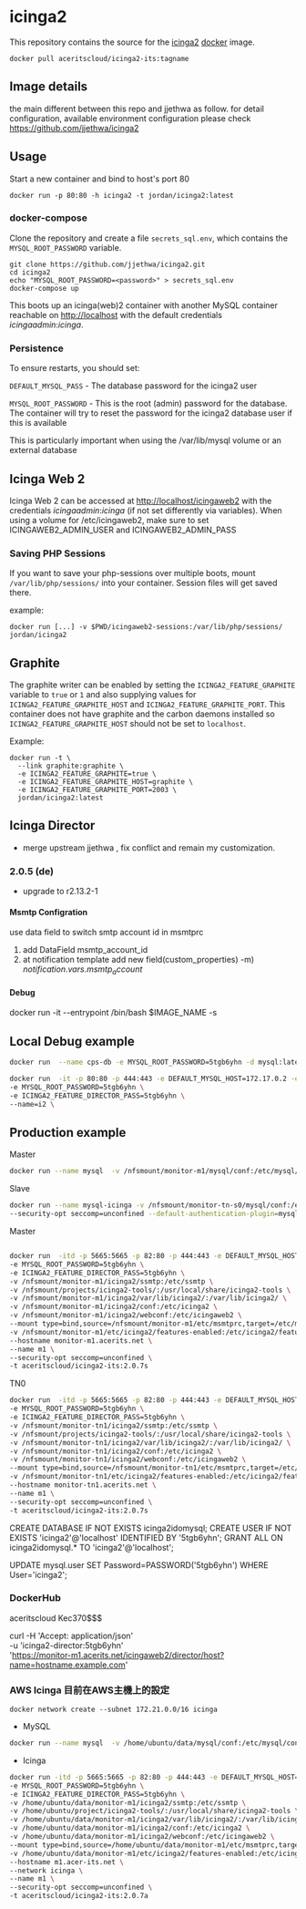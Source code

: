 # icinga2

This repository contains the source for the [icinga2](https://www.icinga.org/icinga2/) [docker](https://www.docker.com) image.

    docker pull aceritscloud/icinga2-its:tagname

## Image details

the main different between this repo and jjethwa as follow. for detail configuration, available environment configuration please check <https://github.com/jjethwa/icinga2>

## Usage

Start a new container and bind to host's port 80

    docker run -p 80:80 -h icinga2 -t jordan/icinga2:latest

### docker-compose

Clone the repository and create a file `secrets_sql.env`, which contains the `MYSQL_ROOT_PASSWORD` variable.

    git clone https://github.com/jjethwa/icinga2.git
    cd icinga2
    echo "MYSQL_ROOT_PASSWORD=<password>" > secrets_sql.env
    docker-compose up

This boots up an icinga(web)2 container with another MySQL container reachable on [http://localhost](http://localhost) with the default credentials *icingaadmin*:*icinga*.

### Persistence

To ensure restarts, you should set:

`DEFAULT_MYSQL_PASS`  - The database password for the icinga2 user

`MYSQL_ROOT_PASSWORD` - This is the root (admin) password for the database.  The container will try to reset the password for the icinga2 database user if this is available

This is particularly important when using the /var/lib/mysql volume or an external database

## Icinga Web 2

Icinga Web 2 can be accessed at [http://localhost/icingaweb2](http://localhost/icingaweb2) with the credentials *icingaadmin*:*icinga* (if not set differently via variables).  When using a volume for /etc/icingaweb2, make sure to set ICINGAWEB2_ADMIN_USER and ICINGAWEB2_ADMIN_PASS

### Saving PHP Sessions

If you want to save your php-sessions over multiple boots, mount `/var/lib/php/sessions/` into your container. Session files will get saved there.

example:

```
docker run [...] -v $PWD/icingaweb2-sessions:/var/lib/php/sessions/ jordan/icinga2
```

## Graphite

The graphite writer can be enabled by setting the `ICINGA2_FEATURE_GRAPHITE` variable to `true` or `1` and also supplying values for `ICINGA2_FEATURE_GRAPHITE_HOST` and `ICINGA2_FEATURE_GRAPHITE_PORT`. This container does not have graphite and the carbon daemons installed so `ICINGA2_FEATURE_GRAPHITE_HOST` should not be set to `localhost`.

Example:

```
docker run -t \
  --link graphite:graphite \
  -e ICINGA2_FEATURE_GRAPHITE=true \
  -e ICINGA2_FEATURE_GRAPHITE_HOST=graphite \
  -e ICINGA2_FEATURE_GRAPHITE_PORT=2003 \
  jordan/icinga2:latest
```

## Icinga Director

- merge upstream jjethwa , fix conflict and remain my customization.

### 2.0.5 (de)

- upgrade to r2.13.2-1

#### Msmtp Configration

use data field to switch smtp account id in msmtprc

1. add DataField msmtp_account_id
2. at notification template add new field(custom_properties) -m) $notification.vars.msmtp_account$

#### Debug

docker run -it --entrypoint /bin/bash $IMAGE_NAME -s

## Local Debug example

```bash
docker run  --name cps-db -e MYSQL_ROOT_PASSWORD=5tgb6yhn -d mysql:latest --character-set-server=utf8mb4 --collation-server=utf8mb4_unicode_ci --default-authentication-plugin=mysql_native_password 
```

```bash
docker run  -it -p 80:80 -p 444:443 -e DEFAULT_MYSQL_HOST=172.17.0.2 -e DEFAULT_MYSQL_PASS=5tgb6yhn \
-e MYSQL_ROOT_PASSWORD=5tgb6yhn \
-e ICINGA2_FEATURE_DIRECTOR_PASS=5tgb6yhn \
--name=i2 \
```

## Production example

Master

```bash
docker run --name mysql  -v /nfsmount/monitor-m1/mysql/conf:/etc/mysql/conf.d -v /nfsmount/monitor-m1/mysql/data:/var/lib/mysql -p 3306:3306 -p 33060:33060 -e MYSQL_ROOT_PASSWORD=5tgb6yhn -d --ip 172.17.0.2 --security-opt seccomp=unconfined mysql:latest --default-authentication-plugin=mysql_native_password --character-set-server=utf8mb4 --collation-server=utf8mb4_unicode_ci
```

Slave

```bash
docker run --name mysql-icinga -v /nfsmount/monitor-tn-s0/mysql/conf:/etc/mysql/conf.d -v /nfsmount/monitor-tn-s0/mysql/data:/var/lib/mysql -p 3306:3306 -p 33060:33060 -e MYSQL_ROOT_PASSWORD=5tgb6yhn -d mysql:8.0.27
--security-opt seccomp=unconfined --default-authentication-plugin=mysql_native_password --character-set-server=utf8mb4 --collation-server=utf8mb4_unicode_ci
```

Master

```bash

docker run  -itd -p 5665:5665 -p 82:80 -p 444:443 -e DEFAULT_MYSQL_HOST=172.17.0.2 -e DEFAULT_MYSQL_PASS=5tgb6yhn \
-e MYSQL_ROOT_PASSWORD=5tgb6yhn \
-e ICINGA2_FEATURE_DIRECTOR_PASS=5tgb6yhn \
-v /nfsmount/monitor-m1/icinga2/ssmtp:/etc/ssmtp \
-v /nfsmount/projects/icinga2-tools/:/usr/local/share/icinga2-tools \
-v /nfsmount/monitor-m1/icinga2/var/lib/icinga2/:/var/lib/icinga2/ \
-v /nfsmount/monitor-m1/icinga2/conf:/etc/icinga2 \
-v /nfsmount/monitor-m1/icinga2/webconf:/etc/icingaweb2 \
--mount type=bind,source=/nfsmount/monitor-m1/etc/msmtprc,target=/etc/msmtprc \
-v /nfsmount/monitor-m1/etc/icinga2/features-enabled:/etc/icinga2/features-enabled \
--hostname monitor-m1.acerits.net \
--name m1 \
--security-opt seccomp=unconfined \
-t aceritscloud/icinga2-its:2.0.7s
```

TN0

```bash
docker run  -itd -p 5665:5665 -p 82:80 -p 444:443 -e DEFAULT_MYSQL_HOST=172.17.0.2 -e DEFAULT_MYSQL_PASS=5tgb6yhn \
-e MYSQL_ROOT_PASSWORD=5tgb6yhn \
-e ICINGA2_FEATURE_DIRECTOR_PASS=5tgb6yhn \
-v /nfsmount/monitor-tn1/icinga2/ssmtp:/etc/ssmtp \
-v /nfsmount/projects/icinga2-tools/:/usr/local/share/icinga2-tools \
-v /nfsmount/monitor-tn1/icinga2/var/lib/icinga2/:/var/lib/icinga2/ \
-v /nfsmount/monitor-tn1/icinga2/conf:/etc/icinga2 \
-v /nfsmount/monitor-tn1/icinga2/webconf:/etc/icingaweb2 \
--mount type=bind,source=/nfsmount/monitor-tn1/etc/msmtprc,target=/etc/msmtprc \
-v /nfsmount/monitor-tn1/etc/icinga2/features-enabled:/etc/icinga2/features-enabled \
--hostname monitor-tn1.acerits.net \
--name m1 \
--security-opt seccomp=unconfined \
-t aceritscloud/icinga2-its:2.0.7s
```

CREATE DATABASE IF NOT EXISTS icinga2idomysql;
   CREATE USER IF NOT EXISTS 'icinga2'@'localhost'
     IDENTIFIED BY '5tgb6yhn';
   GRANT ALL
     ON icinga2idomysql.*
     TO 'icinga2'@'localhost';

UPDATE mysql.user SET Password=PASSWORD('5tgb6yhn') WHERE User='icinga2';

### DockerHub

aceritscloud
Kec370$$$

curl -H 'Accept: application/json' \
     -u 'icinga2-director:5tgb6yhn' \
     'https://monitor-m1.acerits.net/icingaweb2/director/host?name=hostname.example.com'

### AWS Icinga 目前在AWS主機上的設定

```
docker network create --subnet 172.21.0.0/16 icinga
```

- MySQL

```bash
docker run --name mysql  -v /home/ubuntu/data/mysql/conf:/etc/mysql/conf.d -v /home/ubuntu/data/mysql/data:/var/lib/mysql -p 3306:3306 -p 33060:33060 -e MYSQL_ROOT_PASSWORD=5tgb6yhn -d --ip 172.21.0.2 --network icinga --security-opt seccomp=unconfined mysql:latest --default-authentication-plugin=mysql_native_password --character-set-server=utf8mb4 --collation-server=utf8mb4_unicode_ci
```

- Icinga

```bash
docker run -itd -p 5665:5665 -p 82:80 -p 444:443 -e DEFAULT_MYSQL_HOST=172.21.0.2 -e DEFAULT_MYSQL_PASS=5tgb6yhn \
-e MYSQL_ROOT_PASSWORD=5tgb6yhn \
-e ICINGA2_FEATURE_DIRECTOR_PASS=5tgb6yhn \
-v /home/ubuntu/data/monitor-m1/icinga2/ssmtp:/etc/ssmtp \
-v /home/ubuntu/project/icinga2-tools/:/usr/local/share/icinga2-tools \
-v /home/ubuntu/data/monitor-m1/icinga2/var/lib/icinga2/:/var/lib/icinga2/ \
-v /home/ubuntu/data/monitor-m1/icinga2/conf:/etc/icinga2 \
-v /home/ubuntu/data/monitor-m1/icinga2/webconf:/etc/icingaweb2 \
--mount type=bind,source=/home/ubuntu/data/monitor-m1/etc/msmtprc,target=/etc/msmtprc \
-v /home/ubuntu/data/monitor-m1/etc/icinga2/features-enabled:/etc/icinga2/features-enabled \
--hostname m1.acer-its.net \
--network icinga \
--name m1 \
--security-opt seccomp=unconfined \
-t aceritscloud/icinga2-its:2.0.7a
```

